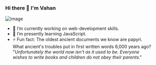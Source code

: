 ### Hi there 👋 I'm Vahan

<!--
**Gegardus/Gegardus** is a ✨ _special_ ✨ repository because its `README.md` (this file) appears on your GitHub profile.

Here are some ideas to get you started:

- 🔭 I’m currently working on web-development skills.
- 🌱 I’m currently learning JavaScript.
- 👯 I’m looking to collaborate on open source projects,
- 🤔 I’m looking for help with ...
- 💬 Ask me about ...
- 📫 How to reach me: ...
- 😄 Pronouns: ...
-->
![image](https://user-images.githubusercontent.com/52704856/151410072-6c9dd76f-015d-4150-9dc3-c7a199796fbe.png)

- 🔭 I’m currently working on web-development skills.
- 🌱 I’m presently learning JavaScript.
- ⚡ Fun fact: The oldest ancient documents we know are papyri. <br> What ancient's troubles put in first written words 6,000 years ago? <br> "_Unfortunately the world now isn't as it used to be. Everyone <br> wishes to write books and children do not obey their parents_."



